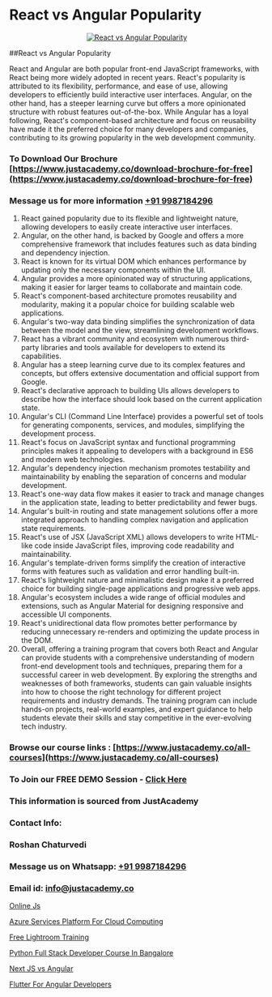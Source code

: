 # React vs Angular Popularity

<p align="center">
  <a href="https://justacademy.co/course-detail/react-js-training">
    <img src="https://justacademy.co/storage2/course_image/1676636938_course_image.webp" alt="React vs Angular Popularity">
  </a>
</p>
##React vs Angular Popularity

React and Angular are both popular front-end JavaScript frameworks, with React being more widely adopted in recent years. React's popularity is attributed to its flexibility, performance, and ease of use, allowing developers to efficiently build interactive user interfaces. Angular, on the other hand, has a steeper learning curve but offers a more opinionated structure with robust features out-of-the-box. While Angular has a loyal following, React's component-based architecture and focus on reusability have made it the preferred choice for many developers and companies, contributing to its growing popularity in the web development community.
### To Download Our Brochure [https://www.justacademy.co/download-brochure-for-free](https://www.justacademy.co/download-brochure-for-free)
### Message us for more information [+91 9987184296](https://api.whatsapp.com/send?phone=919987184296)
1) React gained popularity due to its flexible and lightweight nature, allowing developers to easily create interactive user interfaces.
2) Angular, on the other hand, is backed by Google and offers a more comprehensive framework that includes features such as data binding and dependency injection.
3) React is known for its virtual DOM which enhances performance by updating only the necessary components within the UI.
4) Angular provides a more opinionated way of structuring applications, making it easier for larger teams to collaborate and maintain code.
5) React's component-based architecture promotes reusability and modularity, making it a popular choice for building scalable web applications.
6) Angular's two-way data binding simplifies the synchronization of data between the model and the view, streamlining development workflows.
7) React has a vibrant community and ecosystem with numerous third-party libraries and tools available for developers to extend its capabilities.
8) Angular has a steep learning curve due to its complex features and concepts, but offers extensive documentation and official support from Google.
9) React's declarative approach to building UIs allows developers to describe how the interface should look based on the current application state.
10) Angular's CLI (Command Line Interface) provides a powerful set of tools for generating components, services, and modules, simplifying the development process.
11) React's focus on JavaScript syntax and functional programming principles makes it appealing to developers with a background in ES6 and modern web technologies.
12) Angular's dependency injection mechanism promotes testability and maintainability by enabling the separation of concerns and modular development.
13) React's one-way data flow makes it easier to track and manage changes in the application state, leading to better predictability and fewer bugs.
14) Angular's built-in routing and state management solutions offer a more integrated approach to handling complex navigation and application state requirements.
15) React's use of JSX (JavaScript XML) allows developers to write HTML-like code inside JavaScript files, improving code readability and maintainability.
16) Angular's template-driven forms simplify the creation of interactive forms with features such as validation and error handling built-in.
17) React's lightweight nature and minimalistic design make it a preferred choice for building single-page applications and progressive web apps.
18) Angular's ecosystem includes a wide range of official modules and extensions, such as Angular Material for designing responsive and accessible UI components.
19) React's unidirectional data flow promotes better performance by reducing unnecessary re-renders and optimizing the update process in the DOM.
20) Overall, offering a training program that covers both React and Angular can provide students with a comprehensive understanding of modern front-end development tools and techniques, preparing them for a successful career in web development. By exploring the strengths and weaknesses of both frameworks, students can gain valuable insights into how to choose the right technology for different project requirements and industry demands. The training program can include hands-on projects, real-world examples, and expert guidance to help students elevate their skills and stay competitive in the ever-evolving tech industry.

### Browse our course links : [https://www.justacademy.co/all-courses](https://www.justacademy.co/all-courses) 
### To Join our FREE DEMO Session - [Click Here](https://www.justacademy.co/register-for-course-demo)


### This information is sourced from JustAcademy
### Contact Info:
### Roshan Chaturvedi
### Message us on Whatsapp: [+91 9987184296](https://api.whatsapp.com/send?phone=919987184296)
### Email id: [info@justacademy.co](mailto:info@justacademy.co)
                
[Online Js](https://www.linkedin.com/pulse/online-js-justacademy-delhi-jhwxc?trackingId=cq6DlXo2n8%2BPj95w7sJK9A%3D%3D&lipi=urn%3Ali%3Apage%3Ad_flagship3_company_admin%3BXd%2B4Zk9XQtOyhr1jBDUlIA%3D%3D)

[Azure Services Platform For Cloud Computing](https://www.linkedin.com/pulse/azure-services-platform-cloud-computing-justacademy-berlin-kv8pe?trackingId=eaj6SHKaqU2%2FTnTF%2FInnsA%3D%3D&lipi=urn%3Ali%3Apage%3Ad_flagship3_company_admin%3BeekbxeIqSPGuF7pqzpj95g%3D%3D)

[Free Lightroom Training](https://medium.com/@mahi3106/free-lightroom-training-18e2c2f328db)

[Python Full Stack Developer Course In Bangalore](https://medium.com/@surajvaishnav5015/python-full-stack-developer-course-in-bangalore-d704c848af4c)

[Next JS vs Angular](https://justacademyin.github.io/justacademy/next-js-vs-angular)

[Flutter For Angular Developers](https://justacademyin.github.io/Articles/Flutter-For-Angular-Developers)

